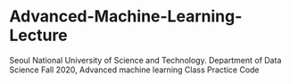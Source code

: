 # Advanced-Machine-Learning-Lecture

Seoul National University of Science and Technology. Department of Data Science Fall 2020, Advanced machine learning Class Practice Code
